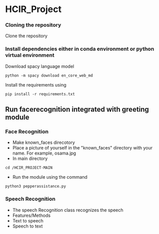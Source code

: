 # HCIR_Project


### Cloning the repository

Clone the repository

### Install dependencies either in conda environment or python virtual environment
Download spacy language model
```shell
python -m spacy download en_core_web_md
```
Install the requirements using
```shell
pip install -r requirements.txt
```

## Run facerecognition integrated with greeting module 



### Face Recognition
- Make known_faces direcotory
- Place a picture of yourself in the "known_faces" directory with your name.
  For example, osama.jpg
- In main directory
```shell
cd /HCIR_PROJECT-MAIN
```
- Run the module using the command
```shell
python3 pepperassistance.py
```
### Speech Recognition

 - The speech Recognition class recognizes the speech 
 - Features/Methods
  - Text to speech
  - Speech to text
